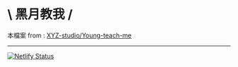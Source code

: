 # \ 黑月教我 /

本檔案 from : [XYZ-studio/Young-teach-me](https://github.com/XYZ-studio/Young-teach-me)

<hr> 

[![Netlify Status](https://api.netlify.com/api/v1/badges/4d8625c8-2c13-47c3-a343-12bfa720039f/deploy-status)](https://app.netlify.com/sites/dev-teach-me/deploys)
